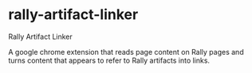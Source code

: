 rally-artifact-linker
=====================

Rally Artifact Linker

A google chrome extension that reads page content on Rally pages and turns content that appears to refer to Rally artifacts into links.
